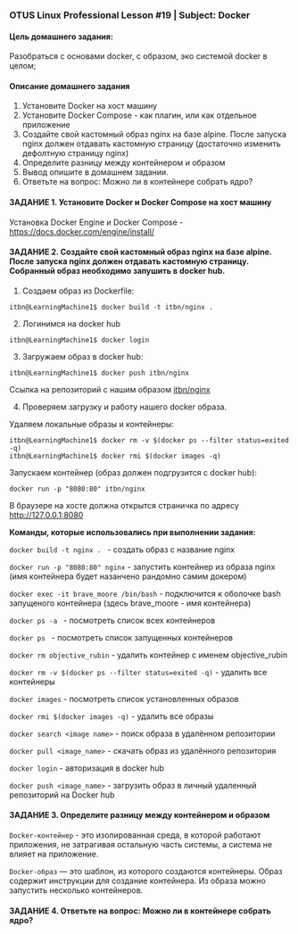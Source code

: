 ### OTUS Linux Professional Lesson #19 | Subject: Docker

#### Цель домашнего задания:
Разобраться с основами docker, с образом, эко системой docker в целом;

#### Описание домашнего задания
1. Установите Docker на хост машину
2. Установите Docker Compose - как плагин, или как отдельное приложение
3. Создайте свой кастомный образ nginx на базе alpine. После запуска nginx должен отдавать кастомную страницу (достаточно изменить дефолтную страницу nginx)
4. Определите разницу между контейнером и образом
5. Вывод опишите в домашнем задании.
6. Ответьте на вопрос: Можно ли в контейнере собрать ядро?

#### ЗАДАНИЕ 1. Установите Docker и Docker Compose на хост машину
Установка Docker Engine и Docker Compose - https://docs.docker.com/engine/install/

#### ЗАДАНИЕ 2. Создайте свой кастомный образ nginx на базе alpine. После запуска nginx должен отдавать кастомную страницу. Собранный образ необходимо запушить в docker hub.

1. Создаем образ из Dockerfile:
```
itbn@LearningMachine1$ docker build -t itbn/nginx .
```
2. Логинимся на docker hub
```
itbn@LearningMachine1$ docker login
```   
3. Загружаем образ в docker hub:
```
itbn@LearningMachine1$ docker push itbn/nginx
```
Ссылка на репозиторий с нашим образом [itbn/nginx](https://hub.docker.com/repository/docker/itbn/nginx/general)

4. Проверяем загрузку и работу нашего docker образа.

Удаляем локальные образы и контейнеры:
```
itbn@LearningMachine1$ docker rm -v $(docker ps --filter status=exited -q)
itbn@LearningMachine1$ docker rmi $(docker images -q)
```
Запускаем контейнер (образ должен подгрузится с docker hub):
```
docker run -p "8080:80" itbn/nginx
```
В браузере на хосте должна открытся страничка по адресу http://127.0.0.1:8080


__Команды, которые использовались при выполнении задания:__

`docker build -t nginx . ` - создать образ с название nginx

`docker run -p "8080:80" nginx` - запустить контейнер из образа nginx (имя контейнера будет назанчено рандомно самим докером)

`docker exec -it brave_moore /bin/bash` - подключится к оболочке bash запущеного контейнера (здесь brave_moore - имя контейнера)

`docker ps -a ` - посмотреть список всех контейнеров

`docker ps ` - посмотреть список запущенных контейнеров

`docker rm objective_rubin` - удалить контейнер с именем objective_rubin

`docker rm -v $(docker ps --filter status=exited -q)` - удалить все контейнеры

`docker images` - посмотреть список установленных образов

`docker rmi $(docker images -q)` - удалить все образы

`docker search <image name>` - поиск образа в удалённом репозитории

`docker pull <image_name>` - cкачать образ из удалённого репозитория 

`docker login` - авторизация в docker hub 

`docker push <image_name>` - загрузить образ в личный удаленный репозиторий на Docker hub

#### ЗАДАНИЕ 3. Определите разницу между контейнером и образом
`Docker-контейнер` - это изолированная среда, в которой работают приложения, не затрагивая остальную часть системы, а система не влияет на приложение.

`Docker-образ` — это шаблон, из которого создаются контейнеры. Образ содержит инструкции для создание контейнера. Из образа можно запустить несколько контейнеров.

#### ЗАДАНИЕ 4. Ответьте на вопрос: Можно ли в контейнере собрать ядро?



